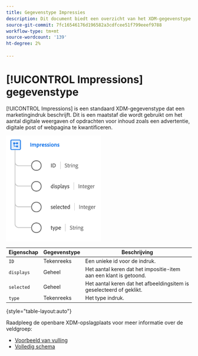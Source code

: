 ```yaml
---
title: Gegevenstype Impressies
description: Dit document biedt een overzicht van het XDM-gegevenstype voor afdrukken.
source-git-commit: 7fc16546176d196582a3cdfcee51f799eeef9788
workflow-type: tm+mt
source-wordcount: '139'
ht-degree: 2%

---
```


# [!UICONTROL Impressions] gegevenstype

[!UICONTROL Impressions] is een standaard XDM-gegevenstype dat een marketingindruk beschrijft. Dit is een maatstaf die wordt gebruikt om het aantal digitale weergaven of opdrachten voor inhoud zoals een advertentie, digitale post of webpagina te kwantificeren.

![](../images/data-types/impressions.png)

| Eigenschap | Gegevenstype | Beschrijving |
| --- | --- | --- |
| `ID` | Tekenreeks | Een unieke id voor de indruk. |
| `displays` | Geheel | Het aantal keren dat het impositie-item aan een klant is getoond. |
| `selected` | Geheel | Het aantal keren dat het afbeeldingsitem is geselecteerd of geklikt. |
| `type` | Tekenreeks | Het type indruk. |

{style=&quot;table-layout:auto&quot;}

Raadpleeg de openbare XDM-opslagplaats voor meer informatie over de veldgroep:

* [Voorbeeld van vulling](https://github.com/adobe/xdm/blob/master/components/datatypes/industry-verticals/impressions.example.1.json)
* [Volledig schema](https://github.com/adobe/xdm/blob/master/components/datatypes/industry-verticals/impressions.schema.json)
